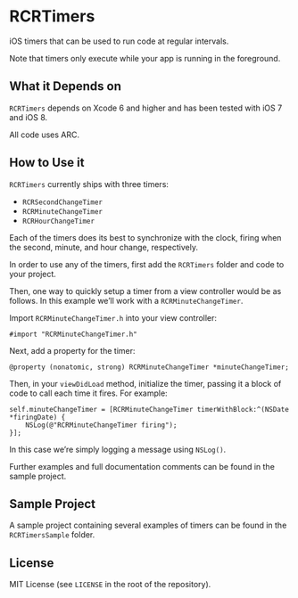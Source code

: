 RCRTimers
=========

iOS timers that can be used to run code at regular intervals.

Note that timers only execute while your app is running in the foreground.

## What it Depends on

`RCRTimers` depends on Xcode 6 and higher and has been tested with iOS 7 and iOS 8.

All code uses ARC.

## How to Use it

`RCRTimers` currently ships with three timers:

- `RCRSecondChangeTimer`
- `RCRMinuteChangeTimer`
- `RCRHourChangeTimer`

Each of the timers does its best to synchronize with the clock, firing when the second, minute, and hour change, respectively.

In order to use any of the timers, first add the `RCRTimers` folder and code to your project.

Then, one way to quickly setup a timer from a view controller would be as follows. In this example we’ll work with a `RCRMinuteChangeTimer`.

Import `RCRMinuteChangeTimer.h` into your view controller:

```objc
#import "RCRMinuteChangeTimer.h"
```

Next, add a property for the timer:

```objc
@property (nonatomic, strong) RCRMinuteChangeTimer *minuteChangeTimer;
```

Then, in your `viewDidLoad` method, initialize the timer, passing it a block of code to call each time it fires. For example:

```objc
self.minuteChangeTimer = [RCRMinuteChangeTimer timerWithBlock:^(NSDate *firingDate) {
    NSLog(@"RCRMinuteChangeTimer firing");
}];
```

In this case we’re simply logging a message using `NSLog()`.

Further examples and full documentation comments can be found in the sample project.

## Sample Project

A sample project containing several examples of timers can be found in the `RCRTimersSample` folder.

## License

MIT License (see `LICENSE` in the root of the repository).